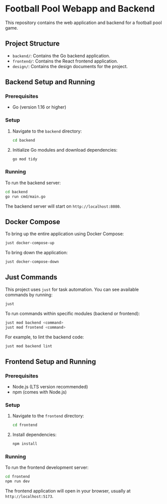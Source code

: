 # Football Pool Webapp and Backend

This repository contains the web application and backend for a football pool game.

## Project Structure

- `backend/`: Contains the Go backend application.
- `frontend/`: Contains the React frontend application.
- `design/`: Contains the design documents for the project.

## Backend Setup and Running

### Prerequisites

- Go (version 1.16 or higher)

### Setup

1. Navigate to the `backend` directory:
   ```bash
   cd backend
   ```
2. Initialize Go modules and download dependencies:
   ```bash
   go mod tidy
   ```

### Running

To run the backend server:

```bash
cd backend
go run cmd/main.go
```

The backend server will start on `http://localhost:8080`.

## Docker Compose

To bring up the entire application using Docker Compose:

```bash
just docker-compose-up
```

To bring down the application:

```bash
just docker-compose-down
```

## Just Commands

This project uses `just` for task automation. You can see available commands by running:

```bash
just
```

To run commands within specific modules (backend or frontend):

```bash
just mod backend <command>
just mod frontend <command>
```

For example, to lint the backend code:

```bash
just mod backend lint
```

## Frontend Setup and Running

### Prerequisites

- Node.js (LTS version recommended)
- npm (comes with Node.js)

### Setup

1. Navigate to the `frontend` directory:
   ```bash
   cd frontend
   ```
2. Install dependencies:
   ```bash
   npm install
   ```

### Running

To run the frontend development server:

```bash
cd frontend
npm run dev
```

The frontend application will open in your browser, usually at `http://localhost:5173`.

